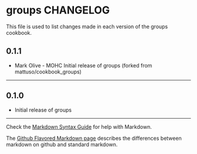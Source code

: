 groups CHANGELOG
================

This file is used to list changes made in each version of the groups cookbook.

0.1.1
-----
- Mark Olive - MOHC Initial release of groups (forked from mattuso/cookbook_groups)
- - -
0.1.0
-----
- Initial release of groups
- - -

Check the [Markdown Syntax Guide](http://daringfireball.net/projects/markdown/syntax) for help with Markdown.

The [Github Flavored Markdown page](http://github.github.com/github-flavored-markdown/) describes the differences between markdown on github and standard markdown.

